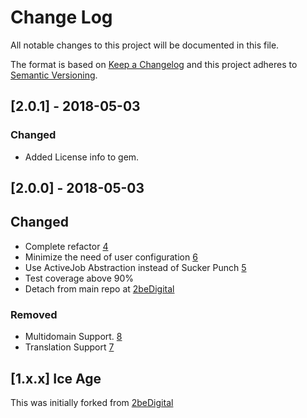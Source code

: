 # Change Log
All notable changes to this project will be documented in this file.

The format is based on [Keep a Changelog](http://keepachangelog.com/)
and this project adheres to [Semantic Versioning](http://semver.org/).

## [2.0.1] - 2018-05-03

### Changed
- Added License info to gem.

## [2.0.0] - 2018-05-03
## Changed
- Complete refactor [4](https://github.com/ngelx/solidus_import_products/issues/4)
- Minimize the need of user configuration [6](https://github.com/ngelx/solidus_import_products/issues/6)
- Use ActiveJob Abstraction instead of Sucker Punch [5](https://github.com/ngelx/solidus_import_products/issues/5)
- Test coverage above 90%
- Detach from main repo at [2beDigital](https://github.com/2beDigital/solidus_import_products)

### Removed
- Multidomain Support. [8](https://github.com/ngelx/solidus_import_products/issues/8)
- Translation Support [7](https://github.com/ngelx/solidus_import_products/issues/7)

## [1.x.x] Ice Age

This was initially forked from [2beDigital](https://github.com/2beDigital/solidus_import_products)
